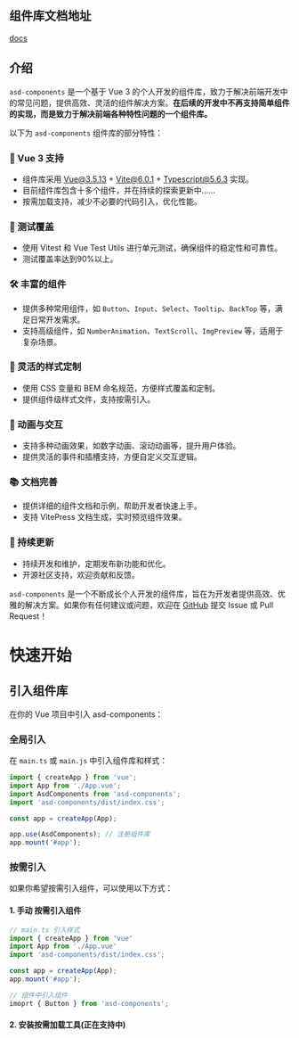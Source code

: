 ## 组件库文档地址
[docs](https://github.com/aichisuan/asd-components)

## 介绍

`asd-components` 是一个基于 Vue 3 的个人开发的组件库，致力于解决前端开发中的常见问题，提供高效、灵活的组件解决方案。**在后续的开发中不再支持简单组件的实现，而是致力于解决前端各种特性问题的一个组件库。**

以下为 `asd-components` 组件库的部分特性：

### 🌟 Vue 3 支持
- 组件库采用 Vue@3.5.13 + Vite@6.0.1 + Typescript@5.6.3 实现。
- 目前组件库包含十多个组件，并在持续的探索更新中......
- 按需加载支持，减少不必要的代码引入，优化性能。

### 🧪 测试覆盖
- 使用 Vitest 和 Vue Test Utils 进行单元测试，确保组件的稳定性和可靠性。
- 测试覆盖率达到90%以上。

### 🛠️ 丰富的组件
- 提供多种常用组件，如 `Button`、`Input`、`Select`、`Tooltip`、`BackTop` 等，满足日常开发需求。
- 支持高级组件，如 `NumberAnimation`、`TextScroll`、`ImgPreview` 等，适用于复杂场景。

### 🎨 灵活的样式定制
- 使用 CSS 变量和 BEM 命名规范，方便样式覆盖和定制。
- 提供组件级样式文件，支持按需引入。

### 🔄 动画与交互
- 支持多种动画效果，如数字动画、滚动动画等，提升用户体验。
- 提供灵活的事件和插槽支持，方便自定义交互逻辑。

### 📚 文档完善
- 提供详细的组件文档和示例，帮助开发者快速上手。
- 支持 VitePress 文档生成，实时预览组件效果。

### 🚀 持续更新
- 持续开发和维护，定期发布新功能和优化。
- 开源社区支持，欢迎贡献和反馈。

`asd-components` 是一个不断成长个人开发的组件库，旨在为开发者提供高效、优雅的解决方案。如果你有任何建议或问题，欢迎在 [GitHub](https://github.com/aichisuan/asd-components) 提交 Issue 或 Pull Request！

# 快速开始

## 引入组件库
在你的 Vue 项目中引入 asd-components：

### 全局引入
在 `main.ts` 或 `main.js` 中引入组件库和样式：

```js
import { createApp } from 'vue';
import App from './App.vue';
import AsdComponents from 'asd-components';
import 'asd-components/dist/index.css';

const app = createApp(App);

app.use(AsdComponents); // 注册组件库
app.mount('#app');
```

### 按需引入

如果你希望按需引入组件，可以使用以下方式：

#### 1. 手动 按需引入组件

```ts
// main.ts 引入样式
import { createApp } from 'vue'
import App from './App.vue'
import 'asd-components/dist/index.css';

const app = createApp(App);
app.mount('#app');
```

```ts
// 组件中引入组件
imoprt { Button } from 'asd-components';
```

#### 2. 安装按需加载工具(正在支持中)

